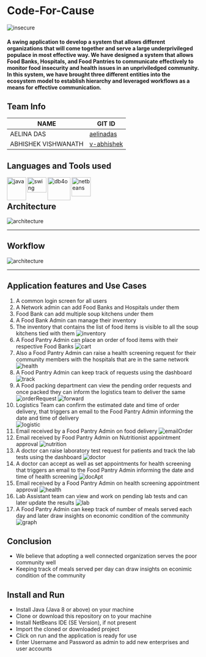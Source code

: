 # Code-For-Cause

<img alt="insecure" src="https://github.com/aelinadas/code-for-cause/blob/master/images/insecure.png" />

#### A swing application to develop a system that allows different organizations that will come together and serve a large underprivileged populace in most effective way. We have designed a system that allows Food Banks, Hospitals, and Food Pantries to communicate effectively to monitor food insecurity and health issues in an unpriviledged community. In this system, we have brought three different entities into the ecosystem model to establish hierarchy and leveraged workflows as a means for effective communication.

## Team Info

NAME | GIT ID
------------ | -------------
AELINA DAS | [aelinadas](https://github.com/aelinadas)
ABHISHEK VISHWANATH | [v-abhishek](https://github.com/v-abhishek)

## Languages and Tools used

<img align="left" alt="java" width="50px" height="60px" src="https://github.com/aelinadas/aelinadas/blob/master/images/java.png" />
<img align="left" alt="swing" width="50px" height="40px" src="https://github.com/aelinadas/code-for-cause/blob/master/images/swing.png" />
<img align="left" alt="db4o" width="60px" height="60px" src="https://github.com/aelinadas/code-for-cause/blob/master/images/db4o.jpg" />
<img align="left" alt="netbeans" width="50px" height="50px" src="https://github.com/aelinadas/aelinadas/blob/master/images/netbeans.png" />
<br />
<br />


## Architecture
<img alt="architecture" src="https://github.com/aelinadas/code-for-cause/blob/master/images/architecture.png" />

---

## Workflow
<img alt="architecture" src="https://github.com/aelinadas/code-for-cause/blob/master/images/workflow.png" />

---

## Application features and Use Cases

1. A common login screen for all users
2. A Network admin can add Food Banks and Hospitals under them
3. Food Bank can add multiple soup kitchens under them
4. A Food Bank Admin can manage their inventory
5. The inventory that contains the list of food items is visible to all the soup kitchens tied with them
    <img alt="inventory" src="https://github.com/aelinadas/code-for-cause/blob/master/images/inventory.png" />
6. A Food Pantry Admin can place an order of food items with their respective Food Banks
    <img alt="cart" src="https://github.com/aelinadas/code-for-cause/blob/master/images/cart.png" />
7. Also a Food Pantry Admin can raise a health screening request for their community members with the hospitals that are in the same network
    <img alt="health" src="https://github.com/aelinadas/code-for-cause/blob/master/images/health.png" />
8. A Food Pantry Admin can keep track of requests using the dashboard
    <img alt="track" src="https://github.com/aelinadas/code-for-cause/blob/master/images/track.png" />
9. A Food packing department can view the pending order requests and once packed they can inform the logistics team to deliver the same
    <img alt="orderRequest" src="https://github.com/aelinadas/code-for-cause/blob/master/images/packer1.png" />
    <img alt="forward" src="https://github.com/aelinadas/code-for-cause/blob/master/images/packer2.png" />
    <br />
10. Logistics Team can confirm the estimated date and time of order delivery, that triggers an email to the Food Pantry Admin informing the date and time of delivery <br />
    <img alt="logistic" src="https://github.com/aelinadas/code-for-cause/blob/master/images/logistic.png" />
11. Email received by a Food Pantry Admin on food delivery
    <img alt="emailOrder" src="https://github.com/aelinadas/code-for-cause/blob/master/images/emailOrder.png" />
12. Email received by Food Pantry Admin on Nutritionist appointment approval
    <img alt="nutrition" src="https://github.com/aelinadas/code-for-cause/blob/master/images/nutritionist.png" />
13. A doctor can raise laboratory test request for patients and track the lab tests using the dashboard
    <img alt="doctor" src="https://github.com/aelinadas/code-for-cause/blob/master/images/doctor.png" />
14. A doctor can accept as well as set appointments for health screening that triggers an email to the Food Pantry Admin informing the date and time of health screening
    <img alt="docApt" src="https://github.com/aelinadas/code-for-cause/blob/master/images/docApt.png" />
15.  Email received by a Food Pantry Admin on health screening appointment approval
    <img alt="health" src="https://github.com/aelinadas/code-for-cause/blob/master/images/healthScreening.png" />    
16. Lab Assistant team can view and work on pending lab tests and can later update the results
    <img alt="lab" src="https://github.com/aelinadas/code-for-cause/blob/master/images/lab.png" /> 
17. A Food Pantry Admin can keep track of number of meals served each day and later draw insights on economic condition of the community
    <img alt="graph" src="https://github.com/aelinadas/code-for-cause/blob/master/images/graph.png" /> 

## Conclusion

- We believe that adopting a well connected organization serves the poor community well
- Keeping track of meals served per day can draw insights on econimic condition of the community

## Install and Run

- Install Java (Java 8 or above) on your machine
- Clone or download this repository on to your machine
- Install NetBeans IDE (SE Version), if not present
- Import the cloned or downloaded project
- Click on run and the application is ready for use 
- Enter Username and Password as admin to add new enterprises and user accounts